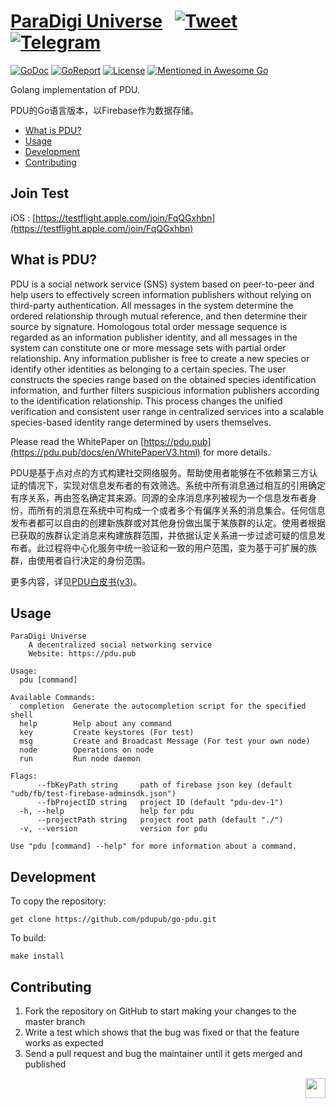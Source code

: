 # [ParaDigi Universe](https://pdu.pub) &nbsp; [![Tweet](https://img.shields.io/twitter/url/http/shields.io.svg?style=social)](https://twitter.com/intent/tweet?text=A%20decentralized%20identity-based%20social%20network&url=https://pdu.pub&via=PDUPUB&hashtags=P2P,SocialNetwork,decentralized,identity,Blockchain) &nbsp; [![Telegram](https://img.shields.io/badge/-telegram-red?color=white&logo=telegram)](https://t.me/pdugroup)

[![GoDoc](https://img.shields.io/badge/godoc-reference-blue.svg)](https://godoc.org/github.com/pdupub/go-pdu)
[![GoReport](https://goreportcard.com/badge/github.com/pdupub/go-pdu)](https://goreportcard.com/report/github.com/pdupub/go-pdu)
[![License](https://img.shields.io/badge/license-GPL%20v3-blue.svg)](LICENSE)
[![Mentioned in Awesome Go](https://awesome.re/mentioned-badge.svg)](https://github.com/avelino/awesome-go#distributed-systems)

Golang implementation of PDU.

PDU的Go语言版本，以Firebase作为数据存储。


- [What is PDU?](#what-is-pdu)
- [Usage](#usage)
- [Development](#development)
- [Contributing](#contributing)

## Join Test

iOS : [https://testflight.apple.com/join/FqQGxhbn](https://testflight.apple.com/join/FqQGxhbn)

## What is PDU?

PDU is a social network service (SNS) system based on peer-to-peer and help users to effectively screen information publishers without relying on third-party authentication. All messages in the system determine the ordered relationship through mutual reference, and then determine their source by signature. Homologous total order message sequence is regarded as an information publisher identity, and all messages in the system can constitute one or more message sets with partial order relationship. Any information publisher is free to create a new species or identify other identities as belonging to a certain species. The user constructs the species range based on the obtained species identification information, and further filters suspicious information publishers according to the identification relationship. This process changes the unified verification and consistent user range in centralized services into a scalable species-based identity range determined by users themselves.

Please read the WhitePaper on [https://pdu.pub](https://pdu.pub/docs/en/WhitePaperV3.html) for more details.

PDU是基于点对点的方式构建社交网络服务。帮助使用者能够在不依赖第三方认证的情况下，实现对信息发布者的有效筛选。系统中所有消息通过相互的引用确定有序关系，再由签名确定其来源。同源的全序消息序列被视为一个信息发布者身份，而所有的消息在系统中可构成一个或者多个有偏序关系的消息集合。任何信息发布者都可以自由的创建新族群或对其他身份做出属于某族群的认定。使用者根据已获取的族群认定消息来构建族群范围，并依据认定关系进一步过滤可疑的信息发布者。此过程将中心化服务中统一验证和一致的用户范围，变为基于可扩展的族群，由使用者自行决定的身份范围。

更多内容，详见[PDU白皮书(v3)](https://pdu.pub/docs/zh/WhitePaperV3.html)。

## Usage

```
ParaDigi Universe
	A decentralized social networking service
	Website: https://pdu.pub

Usage:
  pdu [command]

Available Commands:
  completion  Generate the autocompletion script for the specified shell
  help        Help about any command
  key         Create keystores (For test)
  msg         Create and Broadcast Message (For test your own node)
  node        Operations on node
  run         Run node daemon

Flags:
      --fbKeyPath string     path of firebase json key (default "udb/fb/test-firebase-adminsdk.json")
      --fbProjectID string   project ID (default "pdu-dev-1")
  -h, --help                 help for pdu
      --projectPath string   project root path (default "./")
  -v, --version              version for pdu

Use "pdu [command] --help" for more information about a command.
```


## Development

To copy the repository:

```
get clone https://github.com/pdupub/go-pdu.git

```

To build:
```
make install 
```


## Contributing

1. Fork the repository on GitHub to start making your changes to the master branch
2. Write a test which shows that the bug was fixed or that the feature works as expected
3. Send a pull request and bug the maintainer until it gets merged and published


<a href="https://pdu.pub"><img height="32" align="right" src="https://pdu.pub/assets/img/logo.png"></a>
